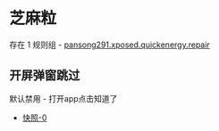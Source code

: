 # 芝麻粒

存在 1 规则组 - [pansong291.xposed.quickenergy.repair](/src/apps/pansong291.xposed.quickenergy.repair.ts)

## 开屏弹窗跳过

默认禁用 - 打开app点击知道了

- [快照-0](https://i.gkd.li/i/13445477)
